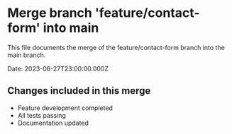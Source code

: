 # Merge branch 'feature/contact-form' into main

This file documents the merge of the feature/contact-form branch into the main branch.

Date: 2023-06-27T23:00:00.000Z

## Changes included in this merge

- Feature development completed
- All tests passing
- Documentation updated